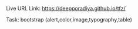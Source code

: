 Live URL Link: https://deepporadiya.github.io/tfz/

Task: bootstrap (alert,color,image,typography,table)
